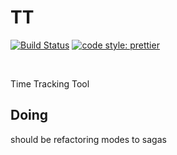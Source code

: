 # TT

<p>
  <a href="https://travis-ci.org/Thomazella/tt"><img src="https://img.shields.io/travis/Thomazella/tt/master.svg?style=flat-square" alt="Build Status" /></a>
  <a href="https://github.com/prettier/prettier">
    <img alt="code style: prettier" src="https://img.shields.io/badge/code_style-prettier-ff69b4.svg?style=flat-square">
  </a>
</p>
<br/>

Time Tracking Tool

## Doing

should be refactoring modes to sagas
